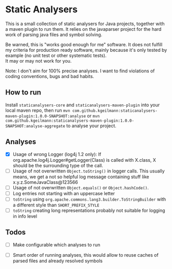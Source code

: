 # Static Analysers

This is a small collection of static analysers for Java projects, together with a maven plugin to run them. It relies on the javaparser project for the hard work of parsing java files and symbol solving. 

Be warned, this is "works good enough for me" software. It does not fulfill my criteria for production ready software, mainly because it's only tested by example (no unit test or other systematic tests).   
It may or may not work for you.  

Note: I don't aim for 100% precise analyses. I want to find violations of coding conventions, bugs and bad habits. 
       
## How to run  

Install `staticanalysers-core` and `staticanalysers-maven-plugin` into your local maven repo, then run 
`mvn com.github.kgeilmann:staticanalysers-maven-plugin:1.0.0-SNAPSHOT:analyse` or `mvn com.github.kgeilmann:staticanalysers-maven-plugin:1.0.0-SNAPSHOT:analyse-aggregate` to analyse your project.

## Analyses

- [x] Usage of wrong Logger (log4j 1.2 only): If org.apache.log4j.Logger#getLogger(Class) is called with X.class, X should be the surrounding type of the call.
- [ ] Usage of not overwritten `Object.toString()` in logger calls. This usually means, we get a not so helpful log message containing stuff like x.y.z.SomeJavaClass@123566
- [ ] Usage of not overwritten `Object.equals()` or `Object.hashCode()`.       
- [ ] Log entries not starting with an uppercase letter
- [ ] `toString` using `org.apache.commons.lang3.builder.ToStringBuilder` with a different style than `SHORT_PREFIX_STYLE`
- [ ] `toString` creating long representations probably not suitable for logging in info level 
 
 ## Todos
 
 - [ ] Make configurable which analyses to run
 - [ ] Smart order of running analyses, this would allow to reuse caches of parsed files and already resolved symbols
 